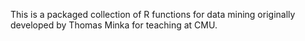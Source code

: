 This is a packaged collection of R functions for data mining originally developed by Thomas Minka for teaching at CMU.
